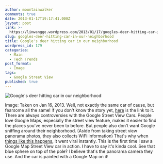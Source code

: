 ```yaml
---
author: mountainwalker
comments: true
date: 2013-01-17T19:17:41.000Z
layout: post
link: >-
  https://linwangge.wordpress.com/2013/01/17/googles-deer-hitting-car-in-our-neighborhood/
slug: googles-deer-hitting-car-in-our-neighborhood
title: Google's deer hitting car in our neighborhood
wordpress_id: 179
categories:
  - Main
  - Tech Trends
post_format:
  - Image
tags:
  - Google Street View
published: true
---
```


![Google's deer hitting car in our neighborhood](http://linwangge.files.wordpress.com/2013/01/google-maps-car1.jpg)

Image: Taken on Jan 16, 2013.
Well, not exactly the same car of cause, but fearsome all the same! If you don't know the story yet, [here](http://www.neowin.net/news/google-maps-car-hits-a-deer-records-it-all) is the link to it.
There are always controversies with the Google Street View Cars. People love Google Maps, especially the street view feature, makes it easier to find the places you've never been to before. But people also don't want Google sniffing around their neighborhood. (Aside from taking street view panorama photos, they also collects WiFi information) That's why when [things like this happens](http://www.neowin.net/news/google-maps-car-hits-a-deer-records-it-all), it went viral instantly.
This is the first time I saw a Google Map Street View car in action. I have to say it's kinda cool. See that blue sphere on top of the pole? I believe that's the panorama camera they use. And the car is painted with a Google Map on it!
